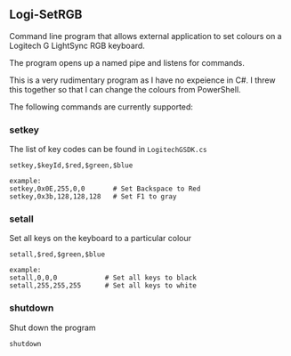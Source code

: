 ## Logi-SetRGB

Command line program that allows external application to set colours on a Logitech G LightSync RGB keyboard.

The program opens up a named pipe and listens for commands.

This is a very rudimentary program as I have no expeience in C#. I threw this together so that I can change the colours from PowerShell.

The following commands are currently supported:

### setkey

The list of key codes can be found in `LogitechGSDK.cs`

```
setkey,$keyId,$red,$green,$blue

example:
setkey,0x0E,255,0,0       # Set Backspace to Red
setkey,0x3b,128,128,128   # Set F1 to gray
```

### setall

Set all keys on the keyboard to a particular colour

```
setall,$red,$green,$blue

example:
setall,0,0,0            # Set all keys to black
setall,255,255,255      # Set all keys to white
```

### shutdown

Shut down the program

```
shutdown
```
